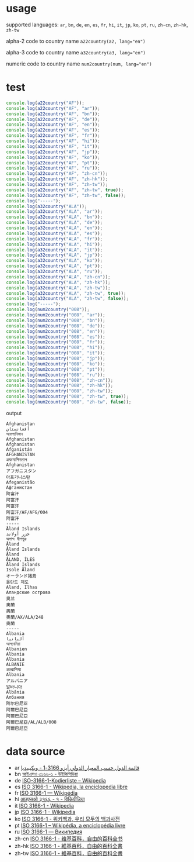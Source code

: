 # usage

supported languages: `ar`, `bn`, `de`, `en`, `es`, `fr`, `hi`, `it`, `jp`, `ko`, `pt`, `ru`, `zh-cn`, `zh-hk`, `zh-tw`

alpha-2 code to country name
`a22country(a2, lang="en")`

alpha-3 code to country name
`a32country(a3, lang="en")`

numeric code to country name
`num2country(num, lang="en")`

# test
```js
console.log(a22country("AF"));
console.log(a22country("AF", "ar"));
console.log(a22country("AF", "bn"));
console.log(a22country("AF", "de"));
console.log(a22country("AF", "en"));
console.log(a22country("AF", "es"));
console.log(a22country("AF", "fr"));
console.log(a22country("AF", "hi"));
console.log(a22country("AF", "it"));
console.log(a22country("AF", "jp"));
console.log(a22country("AF", "ko"));
console.log(a22country("AF", "pt"));
console.log(a22country("AF", "ru"));
console.log(a22country("AF", "zh-cn"));
console.log(a22country("AF", "zh-hk"));
console.log(a22country("AF", "zh-tw"));
console.log(a22country("AF", "zh-tw", true));
console.log(a22country("AF", "zh-tw", false));
console.log("-----");
console.log(a32country("ALA"));
console.log(a32country("ALA", "ar"));
console.log(a32country("ALA", "bn"));
console.log(a32country("ALA", "de"));
console.log(a32country("ALA", "en"));
console.log(a32country("ALA", "es"));
console.log(a32country("ALA", "fr"));
console.log(a32country("ALA", "hi"));
console.log(a32country("ALA", "it"));
console.log(a32country("ALA", "jp"));
console.log(a32country("ALA", "ko"));
console.log(a32country("ALA", "pt"));
console.log(a32country("ALA", "ru"));
console.log(a32country("ALA", "zh-cn"));
console.log(a32country("ALA", "zh-hk"));
console.log(a32country("ALA", "zh-tw"));
console.log(a32country("ALA", "zh-tw", true));
console.log(a32country("ALA", "zh-tw", false));
console.log("-----");
console.log(num2country("008"));
console.log(num2country("008", "ar"));
console.log(num2country("008", "bn"));
console.log(num2country("008", "de"));
console.log(num2country("008", "en"));
console.log(num2country("008", "es"));
console.log(num2country("008", "fr"));
console.log(num2country("008", "hi"));
console.log(num2country("008", "it"));
console.log(num2country("008", "jp"));
console.log(num2country("008", "ko"));
console.log(num2country("008", "pt"));
console.log(num2country("008", "ru"));
console.log(num2country("008", "zh-cn"));
console.log(num2country("008", "zh-hk"));
console.log(num2country("008", "zh-tw"));
console.log(num2country("008", "zh-tw", true));
console.log(num2country("008", "zh-tw", false));
```

output

```
Afghanistan
أفغانستان
আফগানিস্তান
Afghanistan
Afghanistan
Afganistán
AFGHANISTAN
अफगानिस्तान
Afghanistan
アフガニスタン
아프가니스탄
Afeganistão
Афганистан
阿富汗
阿富汗
阿富汗
阿富汗/AF/AFG/004
阿富汗
-----
Åland Islands
جزر أولاند
অলান্দ দ্বীপপুঞ্জ
Åland
Åland Islands
Åland
ÅLAND, ÎLES
Åland Islands
Isole Åland
オーランド諸島
올란드 제도
Aland, Ilhas
Аландские острова
奥兰
奧蘭
奧蘭
奧蘭/AX/ALA/248
奧蘭
-----
Albania
ألبانيا
আলবেনিয়া
Albanien
Albania
Albania
ALBANIE
अल्बानिया
Albania
アルバニア
알바니아
Albânia
Албания
阿尔巴尼亚
阿爾巴尼亞
阿爾巴尼亞
阿爾巴尼亞/AL/ALB/008
阿爾巴尼亞
```


# data source

- ar	[قائمة الدول حسب المعيار الدولي أيزو 3166-1 - ويكيبيديا](https://ar.wikipedia.org/wiki/%D9%82%D8%A7%D8%A6%D9%85%D8%A9_%D8%A7%D9%84%D8%AF%D9%88%D9%84_%D8%AD%D8%B3%D8%A8_%D8%A7%D9%84%D9%85%D8%B9%D9%8A%D8%A7%D8%B1_%D8%A7%D9%84%D8%AF%D9%88%D9%84%D9%8A_%D8%A3%D9%8A%D8%B2%D9%88_3166-1)
- bn	[আইএসও ৩১৬৬-১ - উইকিপিডিয়া](https://bn.wikipedia.org/wiki/%E0%A6%86%E0%A6%87%E0%A6%8F%E0%A6%B8%E0%A6%93_%E0%A7%A9%E0%A7%A7%E0%A7%AC%E0%A7%AC-%E0%A7%A7)
- de	[ISO-3166-1-Kodierliste – Wikipedia](https://de.wikipedia.org/wiki/ISO-3166-1-Kodierliste)
- es	[ISO 3166-1 - Wikipedia, la enciclopedia libre](https://es.wikipedia.org/wiki/ISO_3166-1)
- fr	[ISO 3166-1 — Wikipédia](https://fr.wikipedia.org/wiki/ISO_3166-1)
- hi	[आइएसओ ३१६६ - १ - विकिपीडिया](https://hi.wikipedia.org/wiki/%E0%A4%86%E0%A4%87%E0%A4%8F%E0%A4%B8%E0%A4%93_%E0%A5%A9%E0%A5%A7%E0%A5%AC%E0%A5%AC_-_%E0%A5%A7)
- it	[ISO 3166-1 - Wikipedia](https://it.wikipedia.org/wiki/ISO_3166-1)
- jp	[ISO 3166-1 - Wikipedia](https://ja.wikipedia.org/wiki/ISO_3166-1)
- ko	[ISO 3166-1 - 위키백과, 우리 모두의 백과사전](https://ko.wikipedia.org/wiki/ISO_3166-1)
- pt	[ISO 3166-1 – Wikipédia, a enciclopédia livre](https://pt.wikipedia.org/wiki/ISO_3166-1)
- ru	[ISO 3166-1 — Википедия](https://ru.wikipedia.org/wiki/ISO_3166-1)
- zh-cn	[ISO 3166-1 - 维基百科，自由的百科全书](https://zh.wikipedia.org/zh-cn/ISO_3166-1)
- zh-hk	[ISO 3166-1 - 維基百科，自由的百科全書](https://zh.wikipedia.org/zh-hk/ISO_3166-1)
- zh-tw	[ISO 3166-1 - 維基百科，自由的百科全書](https://zh.wikipedia.org/zh-tw/ISO_3166-1)
